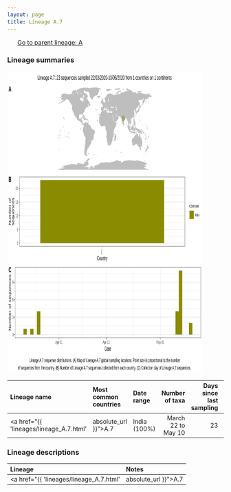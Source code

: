 ```yaml
---
layout: page
title: Lineage A.7
---
```




<p>
<ul class="actions small">
	 <a href="{{ 'lineages/lineage_A.html' | absolute_url }}" class="button special fit">Go to parent lineage: A</a>
</ul>
</p>
<h3> Lineage summaries</h3>

<img src="../assets/images/A.7.svg" alt="A.7 lineage summary figure" width="90%" height="700px" />


| Lineage name | Most common countries | Date range | Number of taxa |  Days since last sampling | Known Travel | Recall value |
|:-----|:-----|:-------|-------:|-------:|:---------|--------:|
| <a href="{{ 'lineages/lineage_A.7.html' | absolute_url }}">A.7</a> | India (100%) | March 22 to May 10 | 23 | 43 |  | 1.000 |

<h3>Lineage descriptions</h3>

| Lineage | Notes |
|:-----|:-----|
| <a href="{{ 'lineages/lineage_A.7.html' | absolute_url }}">A.7</a> | Indian lineage, previously A.p7. Some in A.p7, including Saudi Arabian & Turkish sequences reassigned to A (BS=100) |

